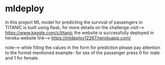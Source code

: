 # mldeploy
in this project ML model for predicting the survival of passengers in TITANIC is built using flask, 
for more details on the challenge visit-->
https://www.kaggle.com/c/titanic
the website is successfully deployed in heroku
website link--> https://mldeploy12267.herokuapp.com/

note--> while filling the values in the form for prediction please pay attention to the format mentioned
example- for sex of the passenger press 0 for male and 1 for female.
